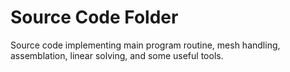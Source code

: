 # Source Code Folder

Source code implementing main program routine, mesh handling, assemblation, 
linear solving, and some useful tools.
 
